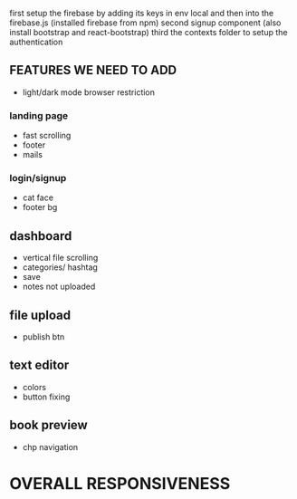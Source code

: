first setup the firebase by adding its keys in env local and then into the firebase.js (installed firebase from npm)
second signup component (also install bootstrap and react-bootstrap)
third the contexts folder to setup the authentication



## FEATURES WE NEED TO ADD

- light/dark mode browser restriction

### landing page
- fast scrolling
- footer
- mails
### login/signup
- cat face
- footer bg
## dashboard
- vertical file scrolling
- categories/ hashtag
- save
- notes not uploaded
## file upload
- publish btn
## text editor
- colors
- button fixing
## book preview
- chp navigation

# OVERALL RESPONSIVENESS
